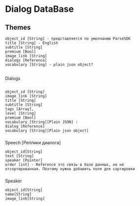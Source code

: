 # Dialog DataBase


## Themes

```
object_id [String] - представляется по умолчанию ParseSDK
title [String] - English 
subtitle [String]
premium [Bool]
image_link [String]
dialogs [Reference]
vocabulary [String] - plain json object?

```

##
Dialogs

```

object_id [String]
image_link [String]
title [String]
subtitle [String]
tags [Array],
level [String]
premium [Bool]
vocabulary [String][Plain JSON] : 
dialog [Reference] 
vocabulary [String][Plain json object]
```

###
Speech [Реплики диалога]
```
object_id[String]
text [String]
speaker [Pointer]
order [int] - Reference это связь в базе данных, но не отсортированная. Поэтому нужно добавить поля для сортировки
```

###
Speaker
```
object_id[String]
name[String]
image_link[String]
```
